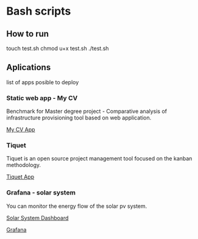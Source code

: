 # Bash scripts

## How to run
touch test.sh
chmod u+x test.sh
./test.sh

## Aplications
list of apps posible to deploy

### Static web app - My CV
Benchmark for Master degree project - Comparative analysis of infrastructure provisioning tool based on web application.

[My CV App](https://github.com/Matys98/my-cv)

### Tiquet
Tiquet is an open source project management tool focused on the kanban methodology.

[Tiquet App](https://github.com/FLiotta/Tiquet)

### Grafana - solar system
You can monitor the energy flow of the solar pv system.

[Solar System Dashboard](https://grafana.com/grafana/dashboards/13295)

[Grafana](https://grafana.com/)